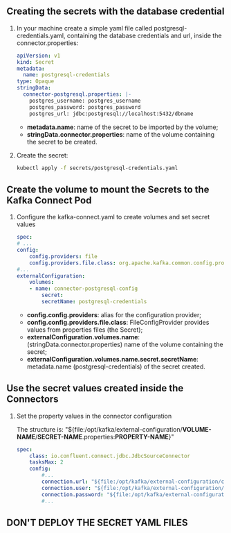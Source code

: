 ## Creating the secrets with the database credential

1. In your machine create a simple yaml file called postgresql-credentials.yaml, containing the database credentials and url, inside the connector.properties:

    ```yaml
    apiVersion: v1
    kind: Secret
    metadata:
      name: postgresql-credentials
    type: Opaque
    stringData:
      connector-postgresql.properties: |- 
        postgres_username: postgres_username
        postgres_password: postgres_password
        postgres_url: jdbc:postgresql://localhost:5432/dbname
    ```
    - **metadata.name**: name of the secret to be imported by the volume;
    - **stringData.connector.properties**: name of the volume containing the secret to be created.
    
2. Create the secret:

    ```sh
    kubectl apply -f secrets/postgresql-credentials.yaml
    ```

## Create the volume to mount the Secrets to the Kafka Connect Pod

1. Configure the kafka-connect.yaml to create volumes and set secret values
    ```yaml
    spec:
    # ...
    config:
        config.providers: file
        config.providers.file.class: org.apache.kafka.common.config.provider.FileConfigProvider
    #...
    externalConfiguration:
        volumes:
        - name: connector-postgresql-config
            secret:
            secretName: postgresql-credentials
    ```
    - **config.config.providers**: alias for the configuration provider;
    - **config.config.providers.file.class**: FileConfigProvider provides values from properties files (the Secret);
    - **externalConfiguration.volumes.name**: (stringData.connector.properties) name of the volume containing the secret;
    - **externalConfiguration.volumes.name.secret.secretName**: metadata.name (postgresql-credentials) of the secret created.

## Use the secret values created inside the Connectors

1. Set the property values in the connector configuration

    The structure is: "${file:/opt/kafka/external-configuration/**VOLUME-NAME**/**SECRET-NAME**.properties:**PROPERTY-NAME**}"

    ```yaml
    spec:
        class: io.confluent.connect.jdbc.JdbcSourceConnector
        tasksMax: 2
        config:
            #...
            connection.url: "${file:/opt/kafka/external-configuration/connector-postgresql-config/postgresql-credentials.properties:postgres_url}"
            connection.user: "${file:/opt/kafka/external-configuration/connector-postgresql-config/postgresql-credentials.properties:postgres_username}"
            connection.password: "${file:/opt/kafka/external-configuration/connector-postgresql-config/postgresql-credentials.properties:postgres_password}"
            #...
    ```

## DON'T DEPLOY THE SECRET YAML FILES